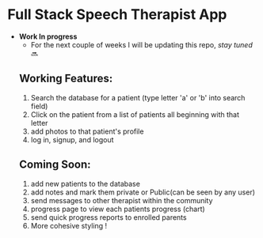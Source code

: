 # Full Stack Speech Therapist App

* **Work In progress**
  - For the next couple of weeks I will be updating this repo, *stay tuned* :soon:
  ## Working Features:  
    1. Search the database for a patient (type letter 'a' or 'b' into search field)
    2. Click on the patient from a list of patients all beginning with that letter
    3. add photos to that patient's profile
    4. log in, signup, and logout
  ## Coming Soon:
    1. add new patients to the database
    2. add notes and mark them private or Public(can be seen by any user)
    3. send messages to other therapist within the community
    4. progress page to view each patients progress (chart)
    5. send quick progress reports to enrolled parents
    6. More cohesive styling !

